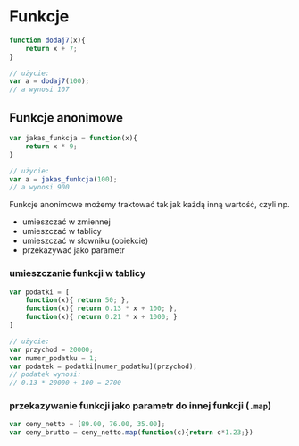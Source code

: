 # Funkcje

```javascript
function dodaj7(x){
    return x + 7;
}

// użycie:
var a = dodaj7(100);
// a wynosi 107
```

## Funkcje anonimowe

```javascript
var jakas_funkcja = function(x){
    return x * 9;
}

// użycie:
var a = jakas_funkcja(100);
// a wynosi 900
```

Funkcje anonimowe możemy traktować tak jak każdą inną wartość, czyli np.
- umieszczać w zmiennej
- umieszczać w tablicy
- umieszczać w słowniku (obiekcie)
- przekazywać jako parametr

### umieszczanie funkcji w tablicy
```javascript
var podatki = [
    function(x){ return 50; },
    function(x){ return 0.13 * x + 100; },
    function(x){ return 0.21 * x + 1000; }
]

// użycie:
var przychod = 20000;
var numer_podatku = 1;
var podatek = podatki[numer_podatku](przychod);
// podatek wynosi:
// 0.13 * 20000 + 100 = 2700
```

### przekazywanie funkcji jako parametr do innej funkcji (`.map`)
```javascript
var ceny_netto = [89.00, 76.00, 35.00];
var ceny_brutto = ceny_netto.map(function(c){return c*1.23;})

```
